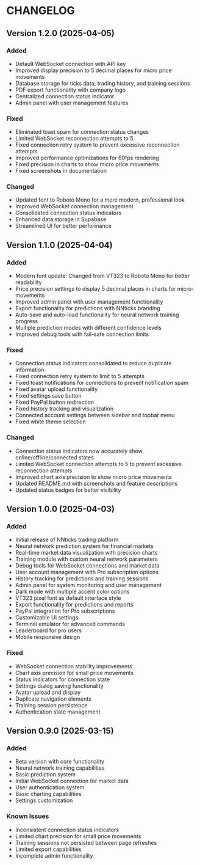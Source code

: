 
# CHANGELOG

## Version 1.2.0 (2025-04-05)

### Added
- Default WebSocket connection with API key
- Improved display precision to 5 decimal places for micro price movements
- Database storage for ticks data, trading history, and training sessions
- PDF export functionality with company logo
- Centralized connection status indicator
- Admin panel with user management features

### Fixed
- Eliminated toast spam for connection status changes
- Limited WebSocket reconnection attempts to 5
- Fixed connection retry system to prevent excessive reconnection attempts
- Improved performance optimizations for 60fps rendering
- Fixed precision in charts to show micro price movements
- Fixed screenshots in documentation

### Changed
- Updated font to Roboto Mono for a more modern, professional look
- Improved WebSocket connection management
- Consolidated connection status indicators
- Enhanced data storage in Supabase
- Streamlined UI for better performance

## Version 1.1.0 (2025-04-04)

### Added
- Modern font update: Changed from VT323 to Roboto Mono for better readability
- Price precision settings to display 5 decimal places in charts for micro-movements
- Improved admin panel with user management functionality
- Export functionality for predictions with NNticks branding
- Auto-save and auto-load functionality for neural network training progress
- Multiple prediction modes with different confidence levels
- Improved debug tools with fail-safe connection limits

### Fixed
- Connection status indicators consolidated to reduce duplicate information
- Fixed connection retry system to limit to 5 attempts
- Fixed toast notifications for connections to prevent notification spam
- Fixed avatar upload functionality
- Fixed settings save button
- Fixed PayPal button redirection
- Fixed history tracking and visualization
- Connected account settings between sidebar and topbar menu
- Fixed white theme selection

### Changed
- Connection status indicators now accurately show online/offline/connected states
- Limited WebSocket connection attempts to 5 to prevent excessive reconnection attempts
- Improved chart axis precision to show micro price movements
- Updated README.md with screenshots and feature descriptions
- Updated status badges for better visibility

## Version 1.0.0 (2025-04-03)

### Added
- Initial release of NNticks trading platform
- Neural network prediction system for financial markets
- Real-time market data visualization with precision charts
- Training module with custom neural network parameters
- Debug tools for WebSocket connections and market data
- User account management with Pro subscription options
- History tracking for predictions and training sessions
- Admin panel for system monitoring and user management
- Dark mode with multiple accent color options
- VT323 pixel font as default interface style
- Export functionality for predictions and reports
- PayPal integration for Pro subscriptions
- Customizable UI settings
- Terminal emulator for advanced commands
- Leaderboard for pro users
- Mobile responsive design

### Fixed
- WebSocket connection stability improvements
- Chart axis precision for small price movements
- Status indicators for connection state
- Settings dialog saving functionality
- Avatar upload and display
- Duplicate navigation elements
- Training session persistence
- Authentication state management

## Version 0.9.0 (2025-03-15)

### Added
- Beta version with core functionality
- Neural network training capabilities
- Basic prediction system
- Initial WebSocket connection for market data
- User authentication system
- Basic charting capabilities
- Settings customization

### Known Issues
- Inconsistent connection status indicators
- Limited chart precision for small price movements
- Training sessions not persisted between page refreshes
- Limited export capabilities
- Incomplete admin functionality
